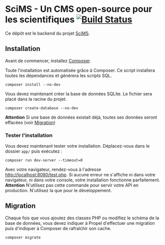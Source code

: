# SciMS - Un CMS open-source pour les scientifiques [![Build Status](https://travis-ci.org/rouen-ssi/scims-api.svg?branch=master)](https://travis-ci.org/rouen-ssi/scims-api)

Ce dépôt est le backend du projet [SciMS](https://github.com/rouenssi-tnp/scims).

## Installation

Avant de commencer, installez [Composer](https://getcomposer.org/).

Toute l'installation est automatisée grâce à Composer.
Ce script installera toutes les dépendances et générera les scripts SQL.
```
composer install --no-dev
```

Vous devez maintenant créer la base de données SQLite. Le fichier sera placé dans la racine du projet.
```
composer create-database --no-dev
```
**Attention** Si une base de données existait déjà, toutes ses données seront effacées (voir <a href="#migration">Migration</a>)

### Tester l'installation
Vous devez maintenant tester votre installation. Déplacez-vous dans le dossier `app/` puis exécutez :
```
composer run dev-server --timeout=0
```

Avec votre navigateur, rendez-vous à l'adresse [http://localhost:8080/test.php](http://localhost:8080). Si aucune erreur ne s'affiche ni dans votre navigateur, ni dans votre console, votre installation fonctionne parfaitement.
**Attention** N'utilisez pas cette commande pour servir votre API en production. N'utilisez la que pour le développement.

<a name="migration"></a>
## Migration

Chaque fois que vous ajoutez des classes PHP ou modifiez le schéma de la base de données, vous devez indiquer à Propel d'effectuer une migration puis d'indiquer à Composer de rafraîchir son cache.
```
composer migrate
```
